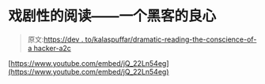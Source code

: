 # 戏剧性的阅读——一个黑客的良心

> 原文:[https://dev . to/kalaspuffar/dramatic-reading-the-conscience-of-a hacker-a2c](https://dev.to/kalaspuffar/dramatic-reading-the-conscience-of-a-hacker-a2c)

[https://www.youtube.com/embed/jQ_22Ln54eg](https://www.youtube.com/embed/jQ_22Ln54eg)